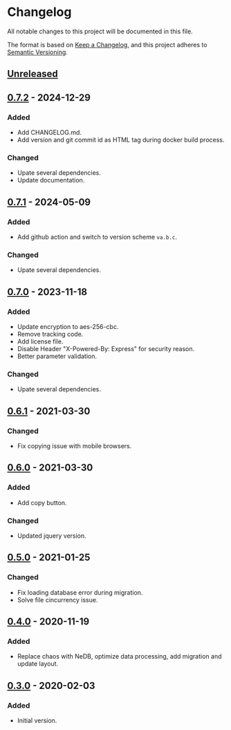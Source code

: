 # Changelog

All notable changes to this project will be documented in this file.

The format is based on [Keep a Changelog](https://keepachangelog.com/en/1.0.0/),
and this project adheres to [Semantic Versioning](https://semver.org/spec/v2.0.0.html).

## [Unreleased]

## [0.7.2] - 2024-12-29
### Added
- Add CHANGELOG.md.
- Add version and git commit id as HTML tag during docker build process.

### Changed
- Upate several dependencies.
- Update documentation.


## [0.7.1] - 2024-05-09
### Added
- Add github action and switch to version scheme `va.b.c`.

### Changed
- Upate several dependencies.


## [0.7.0] - 2023-11-18
### Added
- Update encryption to aes-256-cbc.
- Remove tracking code.
- Add license file.
- Disable Header "X-Powered-By: Express" for security reason.
- Better parameter validation.

### Changed
- Upate several dependencies.


## [0.6.1] - 2021-03-30
### Changed
- Fix copying issue with mobile browsers.

## [0.6.0] - 2021-03-30
### Added
- Add copy button.

### Changed
- Updated jquery version.


## [0.5.0] - 2021-01-25
### Changed
- Fix loading database error during migration.
- Solve file cincurrency issue.


## [0.4.0] - 2020-11-19
### Added
- Replace chaos with NeDB, optimize data processing, add migration and update layout.

## [0.3.0] - 2020-02-03
### Added
- Initial version.



[Unreleased]: https://github.com/wemove/read2burn/compare/v0.7.2...HEAD
[0.7.2]: https://github.com/wemove/read2burn/compare/v0.7.1...v0.7.2
[0.7.1]: https://github.com/wemove/read2burn/compare/0.7.0...v0.7.1
[0.7.0]: https://github.com/wemove/read2burn/compare/0.6.1...0.7.0
[0.6.1]: https://github.com/wemove/read2burn/compare/0.6.0...0.6.1
[0.6.0]: https://github.com/wemove/read2burn/compare/0.5.0...0.6.0
[0.5.0]: https://github.com/wemove/read2burn/compare/0.4.0...0.5.0
[0.4.0]: https://github.com/wemove/read2burn/compare/0.3.0...0.4.0
[0.3.0]: https://github.com/wemove/read2burn/releases/tag/0.3.0